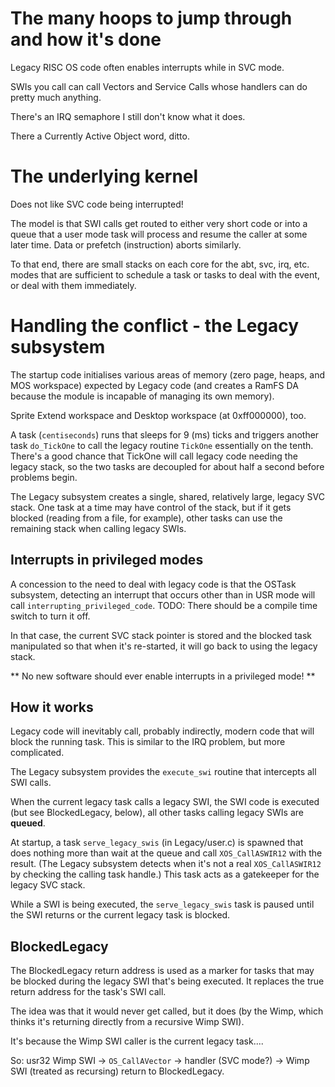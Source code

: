 The many hoops to jump through and how it's done
================================================

Legacy RISC OS code often enables interrupts while in SVC mode.

SWIs you call can call Vectors and Service Calls whose handlers can do pretty much anything.

There's an IRQ semaphore I still don't know what it does.

There a Currently Active Object word, ditto.


The underlying kernel
=====================

Does not like SVC code being interrupted!

The model is that SWI calls get routed to either very short code or into a queue that a user mode task will process and resume the caller at some later time. Data or prefetch (instruction) aborts similarly.

To that end, there are small stacks on each core for the abt, svc, irq, etc. modes that are sufficient to schedule a task or tasks to deal with the event, or deal with them immediately.


Handling the conflict - the Legacy subsystem
============================================

The startup code initialises various areas of memory (zero page, heaps, and MOS workspace) expected by Legacy code (and creates a RamFS DA because the module is incapable of managing its own memory).

Sprite Extend workspace and Desktop workspace (at 0xff000000), too.

A task (`centiseconds`) runs that sleeps for 9 (ms) ticks and triggers another task `do_TickOne` to call the legacy routine `TickOne` essentially on the tenth. There's a good chance that TickOne will call legacy code needing the legacy stack, so the two tasks are decoupled for about half a second before problems begin.

The Legacy subsystem creates a single, shared, relatively large, legacy SVC stack. One task at a time may have control of the stack, but if it gets blocked (reading from a file, for example), other tasks can use the remaining stack when calling legacy SWIs.

Interrupts in privileged modes
------------------------------

A concession to the need to deal with legacy code is that the OSTask subsystem, detecting an interrupt that occurs other than in USR mode will call `interrupting_privileged_code`. TODO: There should be a compile time switch to turn it off.

In that case, the current SVC stack pointer is stored and the blocked task manipulated so that when it's re-started, it will go back to using the legacy stack.

** No new software should ever enable interrupts in a privileged mode! **

How it works
------------

Legacy code will inevitably call, probably indirectly, modern code that will block the running task. This is similar to the IRQ problem, but more complicated.

The Legacy subsystem provides the `execute_swi` routine that intercepts all SWI calls.

When the current legacy task calls a legacy SWI, the SWI code is executed (but see BlockedLegacy, below), all other tasks calling legacy SWIs are **queued**.

At startup, a task `serve_legacy_swis` (in Legacy/user.c) is spawned that does nothing more than wait at the queue and call `XOS_CallASWIR12` with the result. (The Legacy subsystem detects when it's not a real `XOS_CallASWIR12` by checking the calling task handle.) This task acts as a gatekeeper for the legacy SVC stack.

While a SWI is being executed, the `serve_legacy_swis` task is paused until the SWI returns or the current legacy task is blocked.

BlockedLegacy
-------------

The BlockedLegacy return address is used as a marker for tasks that may be blocked during the legacy SWI that's being executed. It replaces the true return address for the task's SWI call.

The idea was that it would never get called, but it does (by the Wimp, which thinks it's returning directly from a recursive Wimp SWI).

It's because the Wimp SWI caller is the current legacy task....

So:
    usr32 Wimp SWI
        -> `OS_CallAVector`
            -> handler (SVC mode?)
                -> Wimp SWI (treated as recursing)
                return to BlockedLegacy.


